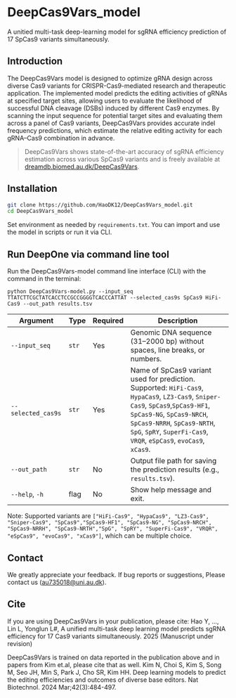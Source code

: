 # DeepCas9Vars_model

A unitied multi-task deep-learning model for sgRNA efficiency prediction of 17 SpCas9 variants simultaneously.

## Introduction

The DeepCas9Vars model is designed to optimize gRNA design across diverse Cas9 variants for CRISPR-Cas9-mediated research and therapeutic application. The implemented model predicts the editing activities of gRNAs at specified target sites, allowing users to evaluate the likelihood of successful DNA cleavage (DSBs) induced by different Cas9 enzymes. By scanning the input sequence for potential target sites and evaluating them across a panel of Cas9 variants, DeepCas9Vars provides accurate indel frequency predictions, which estimate the relative editing activity for each gRNA–Cas9 combination in advance.

> DeepCas9Vars shows state-of-the-art accuracy of sgRNA efficiency estimation across various SpCas9 variants and is freely available at [dreamdb.biomed.au.dk/DeepCas9Vars](https://dreamdb.biomed.au.dk/DeepCas9Vars/home).

## Installation
```bash
git clone https://github.com/HaoDK12/DeepCas9Vars_model.git
cd DeepCas9Vars_model
```
Set environment as needed by ``requirements.txt``. You can import and use the model in scripts or run it via CLI.

## Run DeepOne via command line tool
Run the DeepCas9Vars-model command line interface (CLI) with the command in the terminal:
```
python DeepCas9Vars-model.py --input_seq TTATCTTCGCTATCACCTCCGCCGGGGTCACCCATTAT --selected_cas9s SpCas9 HiFi-Cas9 --out_path results.tsv
```
| Argument       | Type  | Required | Description                                                                                          |
| -------------- | ----- | -------- | ---------------------------------------------------------------------------------------------------- |
| `--input_seq`  | `str` | Yes    | Genomic DNA sequence (31–2000 bp) without spaces, line breaks, or numbers.                           |
| `--selected_cas9s`  | `str` | Yes    | Name of SpCas9 variant used for prediction. Supported: `HiFi-Cas9`, `HypaCas9`, `LZ3-Cas9`, `Sniper-Cas9`, `SpCas9`,`SpCas9-HF1`, `SpCas9-NG`, `SpCas9-NRCH`, `SpCas9-NRRH`, `SpCas9-NRTH`, `SpG`, `SpRY`, `SuperFi-Cas9`, `VRQR`, `eSpCas9`, `evoCas9`, `xCas9`. |
| `--out_path`   | `str` | No    | Output file path for saving the prediction results (e.g., `results.tsv`).                            |
| `--help`, `-h` | flag  | No     | Show help message and exit.                                                                          |

Note: Supported variants are ``["HiFi-Cas9", "HypaCas9", "LZ3-Cas9", "Sniper-Cas9", "SpCas9","SpCas9-HF1", "SpCas9-NG", "SpCas9-NRCH", "SpCas9-NRRH", "SpCas9-NRTH","SpG", "SpRY", "SuperFi-Cas9", "VRQR", "eSpCas9", "evoCas9", "xCas9"]``, which can be multiple choice.

## Contact
We greatly appreciate your feedback. If bug reports or suggestions, Please contact us (au735018@uni.au.dk).

## Cite
If you are using DeepCas9Vars in your publication, please cite:
Hao Y, ..., Lin L, Yonglun L#, A unified multi-task deep learning model predicts sgRNA efficiency for 17 Cas9 variants simultaneously. 2025 (Manuscript under revision)

DeepCas9Vars is trained on data reported in the publication above and in papers from Kim et.al, please cite that as well.
Kim N, Choi S, Kim S, Song M, Seo JH, Min S, Park J, Cho SR, Kim HH. Deep learning models to predict the editing efficiencies and outcomes of diverse base editors. Nat Biotechnol. 2024 Mar;42(3):484-497.
